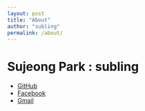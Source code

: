 ```yaml
---
layout: post
title: "About"
author: "subling"
permalink: /about/
---
```


# Sujeong Park : subling

- [GitHub](https://github.com/subling)
- [Facebook](https://www.facebook.com/crystalpark02)
- [Gmail](https://subling02@gmail.com)

